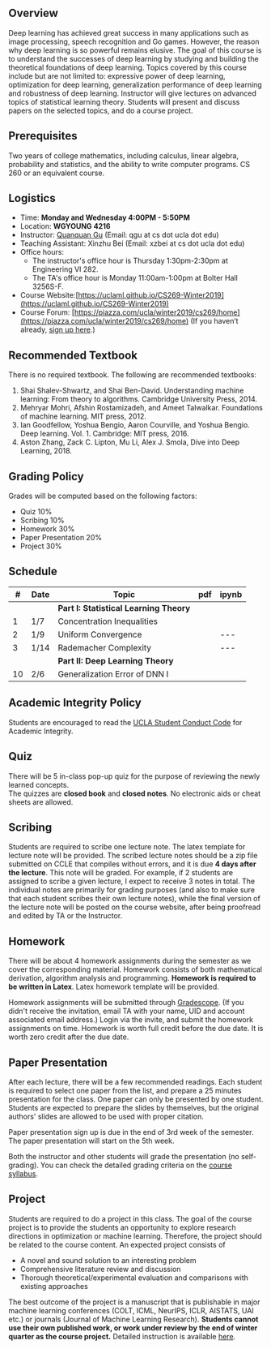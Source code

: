 


## Overview

Deep learning has achieved great success in many applications such as image processing, speech recognition and Go games. However, the reason why deep learning is so powerful remains elusive. The goal of this course is to understand the successes of deep learning by studying and building the theoretical foundations of deep learning. Topics covered by this course include but are not limited to: expressive power of deep learning, optimization for deep learning, generalization performance of deep learning and robustness of deep learning. Instructor will give lectures on advanced topics of statistical learning theory. Students will present and discuss papers on the selected topics, and do a course project.

## Prerequisites
Two years of college mathematics, including calculus, linear algebra, probability and statistics, and the ability to write computer programs. CS 260 or an equivalent course.

## Logistics

<!--University of California, Los Angeles  -->

- Time: **Monday and Wednesday 4:00PM - 5:50PM**
- Location: **WGYOUNG 4216**  
- Instructor: [Quanquan Gu](http://web.cs.ucla.edu/~qgu/) (Email: qgu at cs dot ucla dot edu)   
- Teaching Assistant: Xinzhu Bei (Email: xzbei at cs dot ucla dot edu)
- Office hours: 
    - The instructor's office hour is Thursday 1:30pm-2:30pm at Engineering VI 282. 
    - The TA's office hour is Monday 11:00am-1:00pm at Bolter Hall 3256S-F.
- Course Website:[https://uclaml.github.io/CS269-Winter2019](https://uclaml.github.io/CS269-Winter2019)
- Course Forum: [https://piazza.com/ucla/winter2019/cs269/home](https://piazza.com/ucla/winter2019/cs269/home)
(If you haven’t already, [sign up here](piazza.com/ucla/winter2019/cs269).)

## Recommended Textbook

There is no required textbook. The following are recommended textbooks:

1. Shai Shalev-Shwartz, and Shai Ben-David. Understanding machine learning: From theory to algorithms. Cambridge University Press, 2014. 
2. Mehryar Mohri, Afshin Rostamizadeh, and Ameet Talwalkar. Foundations of machine learning. MIT press, 2012. 
3. Ian Goodfellow, Yoshua Bengio, Aaron Courville, and Yoshua Bengio. Deep learning. Vol. 1. Cambridge: MIT press, 2016.
4. Aston Zhang, Zack C. Lipton, Mu Li, Alex J. Smola, Dive into Deep Learning, 2018.

## Grading Policy
 
Grades will be computed based on the following factors:

- Quiz 10%
- Scribing 10%
- Homework 30%
- Paper Presentation 20%
- Project 30%

## Schedule


| # | Date  | Topic  | pdf | ipynb  |
|----|----|----|----|----|
| | | **Part I: Statistical Learning Theory** | | |
| 1 | 1/7 |  Concentration Inequalities |  |  |
| 2 | 1/9 | Uniform Convergence |   | ---  |
| 3 | 1/14 | Rademacher Complexity |   | ---  |
| | | **Part II: Deep Learning Theory** | | |
| 10 | 2/6 | Generalization Error of DNN I | | |

## Academic Integrity Policy

Students are encouraged to read the [UCLA Student Conduct Code](https://www.deanofstudents.ucla.edu/Individual-Student-Code) for Academic Integrity. 

## Quiz

There will be 5 in-class pop-up quiz for the purpose of reviewing the newly learned concepts.  
The quizzes are **closed book** and **closed notes**. No electronic aids or cheat sheets are allowed. 

## Scribing

Students are required to scribe one lecture note. The latex template for lecture note will be provided. The scribed lecture notes should be a zip file submitted on CCLE that compiles without errors, and it is due **4 days after the lecture**. This note will be graded. For example, if 2 students are assigned to scribe a given lecture, I expect to receive 3 notes in total. The individual notes are primarily for grading purposes (and also to make sure that each student scribes their own lecture notes), while the final version of the lecture note will be posted on the course website, after being proofread and edited by TA or the Instructor. 

## Homework

There will be about 4 homework assignments during the semester as we cover the corresponding material. Homework consists of both mathematical derivation, algorithm analysis and programming. **Homework is required to be written in Latex**. Latex homework template will be provided.
<!-- \noindent\textbf{Collaboration Policy:} Unless otherwise indicated, you may talk to other students about the homework problems but each student must hand in their own answers and write their own code in the programming part. You also must indicate on each homework with whom you collaborated and cite any other sources you use including
Internet sites. Students cannot use old solution sets for this class or solution manual to the textbook under any circumstances. -->

Homework assignments will be submitted through [Gradescope](https://www.gradescope.com/courses/35032). (If you didn't receive the invitation, email TA with your name, UID and account associated email address.) Login via the invite, and submit the homework assignments on time. Homework is worth full credit before the due date. It is worth zero credit after the due date.

## Paper Presentation

After each lecture, there will be a few recommended readings. Each student is required to select one paper from the list, and prepare a 25 minutes presentation for the class. One paper can only be presented by one student. Students are expected to prepare the slides by themselves, but the original authors' slides are allowed to be used with proper citation. 

Paper presentation sign up is due in the end of 3rd week of the semester. The paper presentation will start on the 5th week.

Both the instructor and other students will grade the presentation (no self-grading). You can check the detailed grading criteria on the [course syllabus](https://www.dropbox.com/s/arxjedzt8frmrkg/syllabus_CS269.pdf?dl=0).

<!-- The detailed grading criteria are as follows:
\begin{itemize}
\item Slides content was clearly visible and self-explainable (5 points)
\item Important messages of the paper were properly delivered (5 points)
\item The presentation was easy to follow 
\item Theory and proofs were  clearly explained (5 points)
%\item All students in the team well understood the paper
\item Presenter did not just read off the slides (5 points)
\item Perfect timing (5 points)
\item Able to well address audience’s questions (5 points)
\item I have learned something from this presentation and would like to read the paper in future (5 points)
\end{itemize} -->

## Project

Students are required to do a project in this class. The goal of the course project is to provide the students an opportunity to explore research directions in optimization or machine learning. Therefore, the project should be related to the course content. An expected project consists of 

- A novel and sound solution to an interesting problem
- Comprehensive literature review and discussion
- Thorough theoretical/experimental evaluation and comparisons with existing approaches

The best outcome of the project is a manuscript that is publishable in major machine learning conferences (COLT, ICML, NeurIPS, ICLR, AISTATS, UAI etc.) or journals (Journal of Machine Learning Research). **Students cannot use their own published work, or work under review by the end of winter quarter as the course project.**
Detailed instruction is available [here](https://www.dropbox.com/s/arxjedzt8frmrkg/syllabus_CS269.pdf?dl=0).